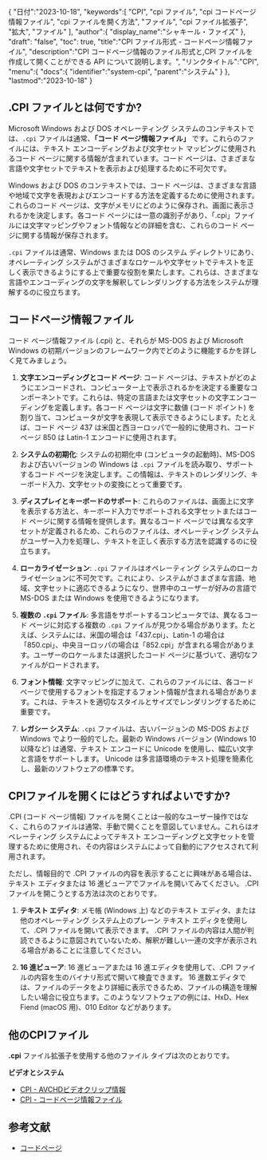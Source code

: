 {
"日付":"2023-10-18",
   "keywords":[
"CPI",
"cpi ファイル",
"cpi コードページ情報ファイル",
"cpi ファイルを開く方法",
"ファイル",
"cpi ファイル拡張子",
"拡大",
"ファイル"
],
   "author":{
"display_name":"シャキール・ファイズ"
},
"draft": "false",
"toc": true,
"title":"CPI ファイル形式 - コードページ情報ファイル",
   "description":"CPI コードページ情報のファイル形式と,CPI ファイルを作成して開くことができる API について説明します。",
"リンクタイトル":"CPI",
   "menu":{
      "docs":{
         "identifier":"system-cpi",
"parent":"システム"
}
},
"lastmod":"2023-10-18"
}

## .CPI ファイルとは何ですか?

Microsoft Windows および DOS オペレーティング システムのコンテキストでは、`.cpi` ファイルは通常、**「コード ページ情報ファイル」** です。これらのファイルには、テキスト エンコーディングおよび文字セット マッピングに使用されるコード ページに関する情報が含まれています。コード ページは、さまざまな言語や文字セットでテキストを表示および処理するために不可欠です。

Windows および DOS のコンテキストでは、コード ページは、さまざまな言語や地域で文字を表現およびエンコードする方法を定義するために使用されます。これらのコード ページは、文字がメモリにどのように保存され、画面に表示されるかを決定します。各コード ページには一意の識別子があり、「.cpi」ファイルには文字マッピングやフォント情報などの詳細を含む、これらのコード ページに関する情報が保存されます。

`.cpi` ファイルは通常、Windows または DOS のシステム ディレクトリにあり、オペレーティング システムがさまざまなロケールや文字セットでテキストを正しく表示できるようにする上で重要な役割を果たします。これらは、さまざまな言語やエンコーディングの文字を解釈してレンダリングする方法をシステムが理解するのに役立ちます。

## コードページ情報ファイル

コード ページ情報ファイル (.cpi) と、それらが MS-DOS および Microsoft Windows の初期バージョンのフレームワーク内でどのように機能するかを詳しく見てみましょう。

1. **文字エンコーディングとコード ページ**: コード ページは、テキストがどのようにエンコードされ、コンピューター上で表示されるかを決定する重要なコンポーネントです。これらは、特定の言語または文字セットの文字エンコーディングを定義します。各コード ページは文字に数値 (コード ポイント) を割り当て、コンピュータが文字を表現して表示できるようにします。たとえば、コード ページ 437 は米国と西ヨーロッパで一般的に使用され、コード ページ 850 は Latin-1 エンコードに使用されます。
    







2. **システムの初期化**: システムの初期化中 (コンピュータの起動時)、MS-DOS および古いバージョンの Windows は `.cpi` ファイルを読み取り、サポートするコード ページを決定します。この情報は、テキストのレンダリング、キーボード入力、文字セットの変換にとって重要です。
    







3. **ディスプレイとキーボードのサポート**: これらのファイルは、画面上に文字を表示する方法と、キーボード入力でサポートされる文字セットまたはコード ページに関する情報を提供します。異なるコード ページでは異なる文字セットが定義されるため、これらのファイルは、オペレーティング システムがユーザー入力を処理し、テキストを正しく表示する方法を認識するのに役立ちます。
    







4. **ローカライゼーション**: `.cpi` ファイルはオペレーティング システムのローカライゼーションに不可欠です。これにより、システムがさまざまな言語、地域、文字セットに適応できるようになり、世界中のユーザーが好みの言語で MS-DOS または Windows を使用できるようになります。
    







5. **複数の `.cpi` ファイル**: 多言語をサポートするコンピュータでは、異なるコード ページに対応する複数の `.cpi` ファイルが見つかる場合があります。たとえば、システムには、米国の場合は「437.cpi」、Latin-1 の場合は「850.cpi」、中央ヨーロッパの場合は「852.cpi」が含まれる場合があります。ユーザーのロケールまたは選択したコード ページに基づいて、適切なファイルがロードされます。
    







6. **フォント情報**: 文字マッピングに加えて、これらのファイルには、各コード ページで使用するフォントを指定するフォント情報が含まれる場合があります。これは、テキストを適切なスタイルとサイズでレンダリングするために重要です。
    







7. **レガシー システム**: `.cpi` ファイルは、古いバージョンの MS-DOS および Windows でより一般的でした。最新の Windows バージョン (Windows 10 以降など) は通常、テキスト エンコードに Unicode を使用し、幅広い文字と言語をサポートします。 Unicode は多言語環境のテキスト処理を簡素化し、最新のソフトウェアの標準です。

## CPIファイルを開くにはどうすればよいですか?

.CPI (コード ページ情報) ファイルを開くことは一般的なユーザー操作ではなく、これらのファイルは通常、手動で開くことを意図していません。これらはオペレーティング システムによってテキスト エンコーディングと文字セットを管理するために使用され、その内容はシステムによって自動的にアクセスされて利用されます。

ただし、情報目的で .CPI ファイルの内容を表示することに興味がある場合は、テキスト エディタまたは 16 進ビューアでファイルを開いてみてください。 .CPI ファイルを開こうとする方法は次のとおりです。

1. **テキスト エディタ**: メモ帳 (Windows 上) などのテキスト エディタ、または他のオペレーティング システム上のプレーン テキスト エディタを使用して、.CPI ファイルを開いて表示できます。 .CPI ファイルの内容は人間が判読できるように意図されていないため、解釈が難しい一連の文字が表示される場合があることに注意してください。
    







2. **16 進ビューア**: 16 進ビューアまたは 16 進エディタを使用して、.CPI ファイルの内容を生のバイナリ形式で開いて検査できます。 16 進数エディタでは、ファイルのデータをより詳細に表示できるため、ファイルの構造を理解したい場合に役立ちます。このようなソフトウェアの例には、HxD、Hex Fiend (macOS 用)、010 Editor などがあります。

## 他のCPIファイル

**.cpi** ファイル拡張子を使用する他のファイル タイプは次のとおりです。

**ビデオとシステム**
- [CPI - AVCHDビデオクリップ情報](/ja/video/cpi/)
- [CPI - コードページ情報ファイル](/ja/system/cpi/)

## 参考文献
* [コードページ](https://en.wikipedia.org/wiki/Code_page)

